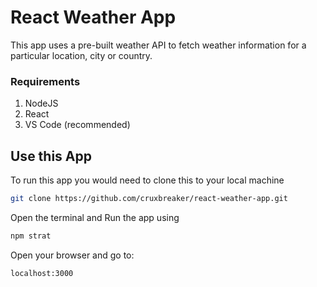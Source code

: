 # React Weather App

This app uses a pre-built weather API to fetch weather information for a particular location, city or country.

### Requirements

1. NodeJS
2. React
3. VS Code (recommended)



## Use this App

To run this app you would need to clone this to your local machine 

```bash
git clone https://github.com/cruxbreaker/react-weather-app.git
```

Open the terminal and Run the app using

```bash
npm strat
```



Open your browser and go to:

`localhost:3000`